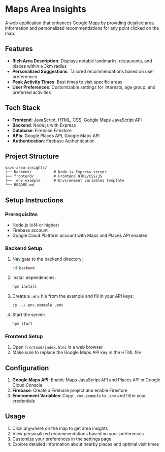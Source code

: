 # Maps Area Insights

A web application that enhances Google Maps by providing detailed area information and personalized recommendations for any point clicked on the map.

## Features

- **Rich Area Description**: Displays notable landmarks, restaurants, and places within a 3km radius
- **Personalized Suggestions**: Tailored recommendations based on user preferences
- **Peak Activity Times**: Best times to visit specific areas
- **User Preferences**: Customizable settings for interests, age group, and preferred activities

## Tech Stack

- **Frontend**: JavaScript, HTML, CSS, Google Maps JavaScript API
- **Backend**: Node.js with Express
- **Database**: Firebase Firestore
- **APIs**: Google Places API, Google Maps API
- **Authentication**: Firebase Authentication

## Project Structure

```
maps-area-insights/
├── backend/          # Node.js Express server
├── frontend/         # Frontend HTML/CSS/JS
├── .env.example      # Environment variables template
└── README.md
```

## Setup Instructions

### Prerequisites
- Node.js (v14 or higher)
- Firebase account
- Google Cloud Platform account with Maps and Places API enabled

### Backend Setup
1. Navigate to the backend directory:
   ```bash
   cd backend
   ```

2. Install dependencies:
   ```bash
   npm install
   ```

3. Create a `.env` file from the example and fill in your API keys:
   ```bash
   cp ../.env.example .env
   ```

4. Start the server:
   ```bash
   npm start
   ```

### Frontend Setup
1. Open `frontend/index.html` in a web browser
2. Make sure to replace the Google Maps API key in the HTML file

## Configuration

1. **Google Maps API**: Enable Maps JavaScript API and Places API in Google Cloud Console
2. **Firebase**: Create a Firebase project and enable Firestore
3. **Environment Variables**: Copy `.env.example` to `.env` and fill in your credentials

## Usage

1. Click anywhere on the map to get area insights
2. View personalized recommendations based on your preferences
3. Customize your preferences in the settings page
4. Explore detailed information about nearby places and optimal visit times
